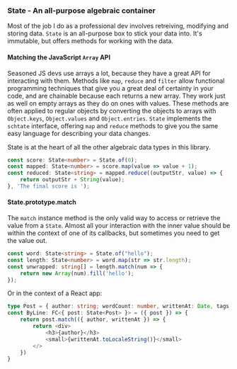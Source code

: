 
### State - An all-purpose algebraic container

Most of the job I do as a professional dev involves retreiving, modifying and storing data. 
`State` is an all-purpose box to stick your data into. It's immutable, but offers methods for working with 
the data.

#### Matching the JavaScript `Array` API

Seasoned JS devs use arrays a lot, because they have a great API for interacting with them. Methods like
`map`, `reduce` and `filter` allow functional programming techniques that give you a great deal of certainty
in your code, and are chainable because each returns a new array. They work just as well on empty arrays as
they do on ones with values. These methods are often applied to regular objects
by converting the objects to arrays with `Object.keys`, `Object.values` and `Object.entries`. `State` implements the
`schtate` interface, offering `map` and `reduce` methods to give you the same easy language for describing your data changes.

State is at the heart of all the other algebraic data types in this library.

```typescript
const score: State<number> = State.of(0);
const mapped: State<number> = score.map(value => value + 1);
const reduced: State<string> = mapped.reduce((outputStr, value) => {
    return outputStr + String(value);
}, 'The final score is ');
```

#### State.prototype.match

The `match` instance method is the only valid way to access or retrieve the value from a `State`.
Almost all your interaction with the inner value should be within the context
of one of its callbacks, but sometimes you need to get the value out.

```typescript
const word: State<string> = State.of("hello");
const length: State<number> = word.map(str => str.length);
const unwrapped: string[] = length.match(num => {
    return new Array(num).fill('hello');
});
``` 

Or in the context of a React app:

```typescript
type Post = { author: string; wordCount: number, writtenAt: Date, tags: string[] }; 
const ByLine: FC<{ post: State<Post> }> = ({ post }) => {
    return post.match(({ author, writtenAt }) => {
        return <div>
            <h3>{author}</h3>
            <small>{writtenAt.toLocaleString()}</small>
        </>
    })
}
```
